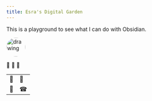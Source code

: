 ```yaml
---
title: Esra's Digital Garden
---
```

This is a playground to see what I can do with Obsidian.

<img src="./static/images/girl.png" alt="drawing" style="width:50px ; border-radius: 50%;"/>

🍋
🌲
🍂

|     |     |
| --- | --- |
| 📝  | 🍆  |
| 🐘  | ☎   |
